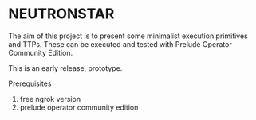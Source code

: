 # NEUTRONSTAR

The aim of this project is to present some minimalist execution primitives and TTPs. These can be executed and tested with Prelude Operator Community Edition.


This is an early release, prototype. 

Prerequisites

1. free ngrok version
2. prelude operator community edition


